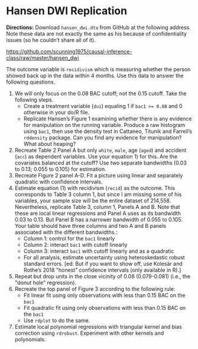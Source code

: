 # Hansen DWI Replication

**Directions:** Download `hansen_dwi.dta` from GitHub at the following address. Note these data are not exactly the same as his because of confidentiality issues (so he couldn’t share all of it).

https://github.com/scunning1975/causal-inference-class/raw/master/hansen_dwi

The outcome variable is `recidivism` which is measuring whether the person showed back up in the data within 4 months. Use this data to answer the following questions.

1. We will only focus on the 0.08 BAC cutoff; not the 0.15 cutoff. Take the following steps.
    - Create a treatment variable (`dui`) equaling 1 if `bac1 >= 0.08` and 0 otherwise in your do/R file.
    - Replicate Hansen’s Figure 1 examining whether there is any evidence for manipulation on the running variable. Produce a raw histogram using `bac1`, then use the density test in Cattaneo, Titunik and Farrell’s `rddensity` package. Can you find any evidence for manipulation? What about heaping?
2. Recreate Table 2 Panel A but only `white`, `male`, age (`aged`) and accident (`acc`) as dependent variables. Use your equation 1) for this. Are the covariates balanced at the cutoff? Use two separate bandwidths (0.03 to 0.13; 0.055 to 0.105) for estimation.
3. Recreate Figure 2 panel A-D. Fit a picture using linear and separately quadratic with confidence intervals.
4. Estimate equation (1) with recidivism (`recid`) as the outcome. This corresponds to Table 3 column 1, but since I am missing some of his variables, your sample size will be the entire dataset of 214,558. Nevertheless, replicate Table 3, column 1, Panels A and B. Note that these are local linear regressions and Panel A uses as its bandwidth 0.03 to 0.13. But Panel B has a narrower bandwidth of 0.055 to 0.105. Your table should have three columns and two A and B panels associated with the different bandwidths.:
    - Column 1: control for the `bac1` linearly
    - Column 2: interact `bac1` with cutoff linearly
    - Column 3: interact `bac1` with cutoff linearly and as a quadratic
    - For all analysis, estimate uncertainty using heteroskedastic robust standard errors. [ed: But if you want to show off, use Kolesár and Rothe’s 2018 "honest" confidence intervals (only available in R).]
5. Repeat but drop units in the close vicinity of 0.08 (0.079-0.081) (i.e., the "donut hole" regression).
6. Recreate the top panel of Figure 3 according to the following rule:
    - Fit linear fit using only observations with less than 0.15 BAC on the `bac1`
    - Fit quadratic fit using only observations with less than 0.15 BAC on the `bac1`
    - Use `rdplot` to do the same.
7. Estimate local polynomial regressions with triangular kernel and bias correction using `rdrobust`. Experiment with other kernels and polynomials.
